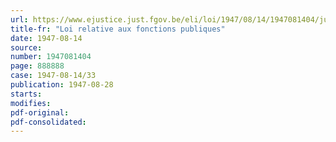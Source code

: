 ```yaml
---
url: https://www.ejustice.just.fgov.be/eli/loi/1947/08/14/1947081404/justel
title-fr: "Loi relative aux fonctions publiques"
date: 1947-08-14
source:
number: 1947081404
page: 888888
case: 1947-08-14/33
publication: 1947-08-28
starts:
modifies:
pdf-original:
pdf-consolidated:
---
```



